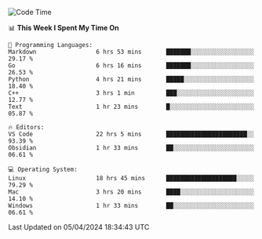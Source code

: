 
<!--START_SECTION:waka-->
![Code Time](http://img.shields.io/badge/Code%20Time-1%2C758%20hrs%2032%20mins-blue)

📊 **This Week I Spent My Time On** 

```text
💬 Programming Languages: 
Markdown                 6 hrs 53 mins       ███████░░░░░░░░░░░░░░░░░░   29.17 % 
Go                       6 hrs 16 mins       ███████░░░░░░░░░░░░░░░░░░   26.53 % 
Python                   4 hrs 21 mins       █████░░░░░░░░░░░░░░░░░░░░   18.40 % 
C++                      3 hrs 1 min         ███░░░░░░░░░░░░░░░░░░░░░░   12.77 % 
Text                     1 hr 23 mins        █░░░░░░░░░░░░░░░░░░░░░░░░   05.87 % 

🔥 Editors: 
VS Code                  22 hrs 5 mins       ███████████████████████░░   93.39 % 
Obsidian                 1 hr 33 mins        ██░░░░░░░░░░░░░░░░░░░░░░░   06.61 % 

💻 Operating System: 
Linux                    18 hrs 45 mins      ████████████████████░░░░░   79.29 % 
Mac                      3 hrs 20 mins       ████░░░░░░░░░░░░░░░░░░░░░   14.10 % 
Windows                  1 hr 33 mins        ██░░░░░░░░░░░░░░░░░░░░░░░   06.61 % 
```


 Last Updated on 05/04/2024 18:34:43 UTC
<!--END_SECTION:waka-->

